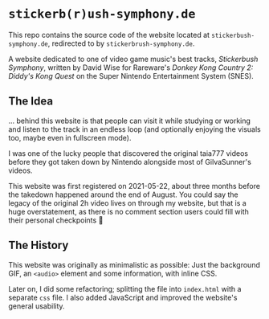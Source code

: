 ﻿# `stickerb(r)ush-symphony.de`

This repo contains the source code of the website located at `stickerbush-symphony.de`, redirected to by `stickerbrush-symphony.de`.

A website dedicated to one of video game music's best tracks, _Stickerbush Symphony_, written by David Wise for Rareware's _Donkey Kong Country 2: Diddy's Kong Quest_ on the Super Nintendo Entertainment System (SNES).



## The Idea

... behind this website is that people can visit it while studying or working and listen to the track in an endless loop (and optionally enjoying the visuals too, maybe even in fullscreen mode).

I was one of the lucky people that discovered the original taia777 videos before they got taken down by Nintendo alongside most of GilvaSunner's videos.

This website was first registered on 2021-05-22, about three months before the takedown happened around the end of August.
You could say the legacy of the original 2h video lives on through my website, but that is a huge overstatement, as there is no comment section users could fill with their personal checkpoints 🫤



## The History

This website was originally as minimalistic as possible: Just the background GIF, an `<audio>` element and some information, with inline CSS.

Later on, I did some refactoring; splitting the file into `index.html` with a separate `css` file. I also added JavaScript and improved the website's general usability.
